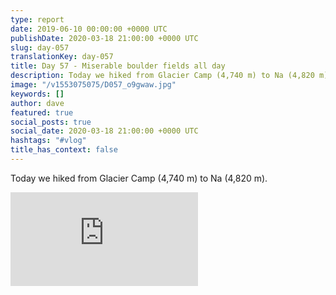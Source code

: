 ```yaml
---
type: report
date: 2019-06-10 00:00:00 +0000 UTC
publishDate: 2020-03-18 21:00:00 +0000 UTC
slug: day-057
translationKey: day-057
title: Day 57 - Miserable boulder fields all day
description: Today we hiked from Glacier Camp (4,740 m) to Na (4,820 m).
image: "/v1553075075/D057_o9gwaw.jpg"
keywords: []
author: dave
featured: true
social_posts: true
social_date: 2020-03-18 21:00:00 +0000 UTC
hashtags: "#vlog"
title_has_context: false
---
```


Today we hiked from Glacier Camp (4,740 m) to Na (4,820 m).

<iframe src="https://www.youtube.com/embed/uhxF-5uZeNc" frameborder="0" allow="accelerometer; autoplay; encrypted-media; gyroscope; picture-in-picture" allowfullscreen></iframe>

